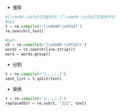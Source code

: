 * 搜索

```python
#[\u4e00-\u9fa5]匹配中文，[^\u4e00-\u9fa5]匹配非中文
#py2
t = re.compile(r'[\u4e00-\u9fa5]')
re.search(t,text)

#py3
ch = re.compile(u'[\u4e00-\u9fa5]+')
words = ch.search(line.strip())
word = words.group()
```

* 分割

```python
t = re.compile(r'[。，;；、]')
sent_list = t.split(text)
```

* 替换

```python
t = re.compile(r'[。，;；、]')
replacedStr = re.sub(t, "222", text)
```

